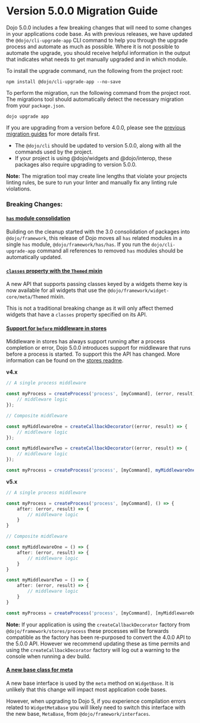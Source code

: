 # Version 5.0.0 Migration Guide

Dojo 5.0.0 includes a few breaking changes that will need to some changes in your applications code base. As with previous releases, we have updated the `@dojo/cli-upgrade-app` CLI command to help you through the upgrade process and automate as much as possible. Where it is not possible to automate the upgrade, you should receive helpful information in the output that indicates what needs to get manually upgraded and in which module.

To install the upgrade command, run the following from the project root:

```
npm install @dojo/cli-upgrade-app --no-save
```

To perform the migration, run the following command from the project root. The migrations tool should automatically detect the necessary migration from your `package.json`.

```
dojo upgrade app
```

If you are upgrading from a version before 4.0.0, please see the [previous migration guides](./) for more details first.

* The `@dojo/cli` should be updated to version 5.0.0, along with all the commands used by the project.
* If your project is using @dojo/widgets and @dojo/interop, these packages also require upgrading to version 5.0.0.

**Note:** The migration tool may create line lengths that violate your projects linting rules, be sure to run your linter and manually fix any linting rule violations.

### Breaking Changes:

#### [`has` module consolidation](https://github.com/dojo/framework/pull/182)

Building on the cleanup started with the 3.0 consolidation of packages into `@dojo/framework`, this release of Dojo moves all `has` related modules in a single `has` module, `@dojo/framework/has/has`. If you run the `dojo/cli-upgrade-app` command all references to removed `has` modules should be automatically updated.

#### [`classes` property with the `Themed` mixin](https://github.com/dojo/framework/pull/164)

A new API that supports passing classes keyed by a widgets theme key is now available for all widgets that use the `@dojo/framework/widget-core/meta/Themed` mixin.

This is not a traditional breaking change as it will only affect themed widgets that have a `classes` property specified on its API.

#### [Support for `before` middleware in stores](https://github.com/dojo/framework/pull/173)

Middleware in stores has always support running after a process completion or error, Dojo 5.0.0 introduces support for middleware that runs before a process is started. To support this the API has changed. More information can be found on the [stores readme](https://github.com/dojo/framework/blob/master/src/stores/README.md#middleware).

**v4.x**

```ts
// A single process middleware

const myProcess = createProcess('process', [myCommand], (error, result) => {
	// middleware logic
});

// Composite middleware

const myMiddlewareOne = createCallbackDecorator((error, result) => {
	// middleware logic
});

const myMiddlewareTwo = createCallbackDecorator((error, result) => {
	// middleware logic
});

const myProcess = createProcess('process', [myCommand], myMiddlewareOne(myMiddlewareTwo()));
```

**v5.x**

```ts
// A single process middleware

const myProcess = createProcess('process', [myCommand], () => {
	after: (error, result) => {
		// middleware logic
	}
}

// Composite middleware

const myMiddlewareOne = () => {
	after: (error, result) => {
		// middleware logic
	}
}

const myMiddlewareTwo = () => {
	after: (error, result) => {
		// middleware logic
	}
}

const myProcess = createProcess('process', [myCommand], [myMiddlewareOne, myMiddlewareTwo]);
```

**Note:** If your application is using the `createCallbackDecorator` factory from `@dojo/framework/stores/process` these processes will be forwards compatible as the factory has been re-purposed to convert the 4.0.0 API to the 5.0.0 API. However we recommend updating these as time permits and using the `createCallbackDecorator` factory will log out a warning to the console when running a dev build.

#### [A new base class for meta](https://github.com/dojo/framework/pull/203)

A new base interface is used by the `meta` method on `WidgetBase`. It is unlikely that this change will impact most application code bases.

However, when upgrading to Dojo 5, if you experience compilation errors related to `WidgetMetaBase` you will likely need to switch this interface with the new base, `MetaBase`, from `@dojo/framework/interfaces`.

